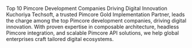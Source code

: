 Top 10 Pimcore Development Companies Driving Digital Innovation
Kuchoriya Techsoft, a trusted Pimcore Gold Implementation Partner, leads the charge among the top Pimcore development companies, driving digital innovation. With proven expertise in composable architecture, headless Pimcore integration, and scalable Pimcore API solutions, we help global enterprises craft tailored digital ecosystems. 
